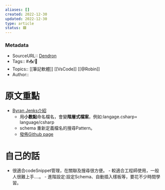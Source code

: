 ```yaml
---
aliases: []
created: 2022-12-30
updated: 2022-12-30
type: article
status: 🟩
---
```

### Metadata
- SourceURL:: [Dendron](https://www.dendron.so/)
- Tags:: #📥️/📰️ 
- Topics:: [[筆記軟體]] [[VsCode]] [[@Robin]]
- Author:: 


# 原文重點
- [Byran Jenks介紹](https://www.youtube.com/watch?v=nfvx8rv77NA)
	- 用**小數點**命名檔名，會變**階層式檔案**，例如:langage.csharp= language/csharp
	- schema 重新定義檔名的搜尋Pattern。
	- [發佈Github page](https://wiki.dendron.so/notes/FnK2ws6w1uaS1YzBUY3BR/)
	
# 自己的話
- 很適合codeSnippet管理，在關聯及搜尋很方便。
		- 較適合工程師使用，一般人很難上手....。
		- 進階設定:設定Schema、自動插入樣板等，要花不少時間學習。

